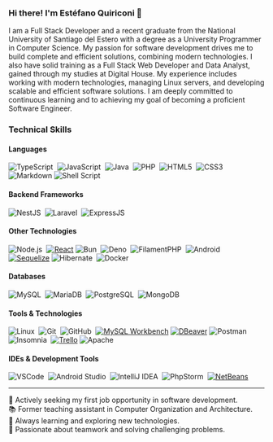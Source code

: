 ### Hi there! I'm Estéfano Quiriconi 👋  

I am a Full Stack Developer and a recent graduate from the National University of Santiago del Estero with a degree as a University Programmer in Computer Science. My passion for software development drives me to build complete and efficient solutions, combining modern technologies. I also have solid training as a Full Stack Web Developer and Data Analyst, gained through my studies at Digital House. My experience includes working with modern technologies, managing Linux servers, and developing scalable and efficient software solutions. I am deeply committed to continuous learning and to achieving my goal of becoming a proficient Software Engineer.

### **Technical Skills**

#### **Languages**

![TypeScript](https://img.shields.io/badge/TypeScript-007ACC?style=for-the-badge&logo=typescript&logoColor=white)&nbsp;
![JavaScript](https://img.shields.io/badge/JavaScript-F7DF1E?style=for-the-badge&logo=javascript&logoColor=black)&nbsp;
![Java](https://img.shields.io/badge/Java-ED8B00?style=for-the-badge&logo=openjdk&logoColor=white)&nbsp;
![PHP](https://img.shields.io/badge/PHP-777BB4?style=for-the-badge&logo=php&logoColor=white)&nbsp;
![HTML5](https://img.shields.io/badge/HTML5-E34F26?style=for-the-badge&logo=html5&logoColor=white)&nbsp;
![CSS3](https://img.shields.io/badge/CSS3-1572B6?style=for-the-badge&logo=css3&logoColor=white)&nbsp;
![Markdown](https://img.shields.io/badge/markdown-%23000000.svg?style=for-the-badge&logo=markdown&logoColor=white)
![Shell Script](https://img.shields.io/badge/Shell_Script-121011?style=for-the-badge&logo=gnu-bash&logoColor=white)&nbsp;

#### **Backend Frameworks**
![NestJS](https://img.shields.io/badge/NestJS-E0234E?style=for-the-badge&logo=nestjs&logoColor=white)&nbsp;
![Laravel](https://img.shields.io/badge/Laravel-FF2D20?style=for-the-badge&logo=laravel&logoColor=white)&nbsp;
![ExpressJS](https://img.shields.io/badge/Express.js-000000?style=for-the-badge&logo=express&logoColor=white)&nbsp;

#### **Other Technologies**
![Node.js](https://img.shields.io/badge/Node.js-43853D?style=for-the-badge&logo=node.js&logoColor=white)&nbsp;
[![React](https://img.shields.io/badge/React-61DAFB?style=for-the-badge&logo=react&logoColor=black)](https://reactjs.org/)
![Bun](https://img.shields.io/badge/Bun-000000?style=for-the-badge&logo=bun&logoColor=white)&nbsp;
![Deno](https://img.shields.io/badge/Deno-464647?style=for-the-badge&logo=deno&logoColor=white)&nbsp;
![FilamentPHP](https://img.shields.io/badge/Filamentphp-FFB500?style=for-the-badge&logo=filament&logoColor=white)&nbsp;
![Android](https://img.shields.io/badge/Android-3DDC84?style=for-the-badge&logo=android&logoColor=white)&nbsp;
[![Sequelize](https://img.shields.io/badge/Sequelize-52B0E7?style=for-the-badge&logo=sequelize&logoColor=white)](https://sequelize.org/)
![Hibernate](https://img.shields.io/badge/Hibernate-59666C?style=for-the-badge&logo=hibernate&logoColor=white)&nbsp;
![Docker](https://img.shields.io/badge/Docker-2496ED?style=for-the-badge&logo=docker&logoColor=white)&nbsp;

#### **Databases**

![MySQL](https://img.shields.io/badge/MySQL-005C84?style=for-the-badge&logo=mysql&logoColor=white)&nbsp;
![MariaDB](https://img.shields.io/badge/MariaDB-003545?style=for-the-badge&logo=mariadb&logoColor=white)&nbsp;
![PostgreSQL](https://img.shields.io/badge/PostgreSQL-316192?style=for-the-badge&logo=postgresql&logoColor=white)&nbsp;
![MongoDB](https://img.shields.io/badge/MongoDB-4EA94B?style=for-the-badge&logo=mongodb&logoColor=white)&nbsp;

#### **Tools & Technologies**

![Linux](https://img.shields.io/badge/Linux-FCC624?style=for-the-badge&logo=linux&logoColor=black)&nbsp;
![Git](https://img.shields.io/badge/GIT-E44C30?style=for-the-badge&logo=git&logoColor=white)&nbsp;
![GitHub](https://img.shields.io/badge/GitHub-100000?style=for-the-badge&logo=github&logoColor=white)&nbsp;
[![MySQL Workbench](https://img.shields.io/badge/MySQL_Workbench-00758F?style=for-the-badge&logo=mysql&logoColor=white)](https://dev.mysql.com/downloads/workbench/)
[![DBeaver](https://img.shields.io/badge/DBeaver-372923?style=for-the-badge&logo=dbeaver&logoColor=white)](https://dbeaver.io/)
![Postman](https://img.shields.io/badge/Postman-FF6C37?style=for-the-badge&logo=postman&logoColor=white)&nbsp;
![Insomnia](https://img.shields.io/badge/Insomnia-5849BE?style=for-the-badge&logo=insomnia&logoColor=white)&nbsp;
[![Trello](https://img.shields.io/badge/Trello-0079BF?style=for-the-badge&logo=trello&logoColor=white)](https://trello.com/)
![Apache](https://img.shields.io/badge/Apache-D22128?style=for-the-badge&logo=Apache&logoColor=white)&nbsp;

#### **IDEs & Development Tools**
![VSCode](https://img.shields.io/badge/Visual_Studio_Code-0078D4?style=for-the-badge&logo=visual-studio-code&logoColor=white)&nbsp;
![Android Studio](https://img.shields.io/badge/Android_Studio-3DDC84?style=for-the-badge&logo=android-studio&logoColor=white)&nbsp;
![IntelliJ IDEA](https://img.shields.io/badge/IntelliJ-000000?style=for-the-badge&logo=intellij-idea&logoColor=white)&nbsp;
![PhpStorm](https://img.shields.io/badge/PhpStorm-4D4D4D?style=for-the-badge&logo=phpstorm&logoColor=white)&nbsp;
[![NetBeans](https://img.shields.io/badge/NetBeans-1B6AC6?style=for-the-badge&logo=apache-netbeans-ide&logoColor=white)](https://netbeans.apache.org/)

---

💼 Actively seeking my first job opportunity in software development.  
📚 Former teaching assistant in Computer Organization and Architecture.  
🌱 Always learning and exploring new technologies.  
🤝 Passionate about teamwork and solving challenging problems.  
